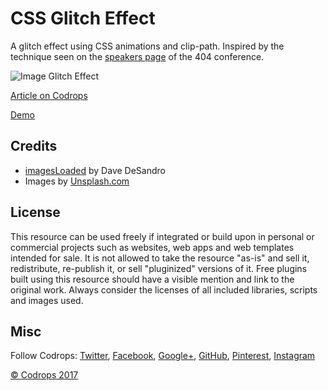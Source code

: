 # CSS Glitch Effect

A glitch effect using CSS animations and clip-path. Inspired by the technique seen on the [speakers page](https://www.404.ie/speakers/) of the 404 conference.

![Image Glitch Effect](https://tympanus.net/codrops/wp-content/uploads/2017/12/ImageGlitchEffect_Featured.jpg)

[Article on Codrops](https://tympanus.net/codrops/?p=33498)

[Demo](https://tympanus.net/Tutorials/CSSGlitchEffect/)

## Credits

- [imagesLoaded](http://imagesloaded.desandro.com/) by Dave DeSandro
- Images by [Unsplash.com](http://unsplash.com)

## License
This resource can be used freely if integrated or build upon in personal or commercial projects such as websites, web apps and web templates intended for sale. It is not allowed to take the resource "as-is" and sell it, redistribute, re-publish it, or sell "pluginized" versions of it. Free plugins built using this resource should have a visible mention and link to the original work. Always consider the licenses of all included libraries, scripts and images used.

## Misc

Follow Codrops: [Twitter](http://www.twitter.com/codrops), [Facebook](http://www.facebook.com/codrops), [Google+](https://plus.google.com/101095823814290637419), [GitHub](https://github.com/codrops), [Pinterest](http://www.pinterest.com/codrops/), [Instagram](https://www.instagram.com/codropsss/)


[© Codrops 2017](http://www.codrops.com)






